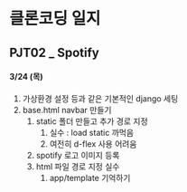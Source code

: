 # 클론코딩 일지

## PJT02 _ Spotify



#### 3/24 (목)

1. 가상환경 설정 등과 같은 기본적인 django 세팅
2. base.html navbar 만들기
   1. static 폴더 만들고 추가 경로 지정
      1. 실수 : load static 까먹음
      2. 여전히 d-flex 사용 어려움
   2. spotify 로고 이미지 등록
   3. html 파일 경로 지정 실수
      1. app/template 기억하기








